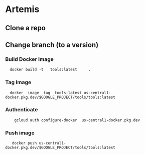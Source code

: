 <!-- yum install epel-release -y
yum install python-pip -y
pip install Flask  -->

 # Artemis
## Clone a repo
## Change branch (to a version)
### Build Docker Image 
```
  docker build -t   tools:latest     . 
```

### Tag Image 
```
  docker  image  tag  tools:latest us-central1-docker.pkg.dev/$GOOGLE_PROJECT/tools/tools:latest
```

### Authenticate 
```
	gcloud auth configure-docker  us-central1-docker.pkg.dev
```

### Push image 
```
   docker push us-central1-docker.pkg.dev/$GOOGLE_PROJECT/tools/tools:latest
```